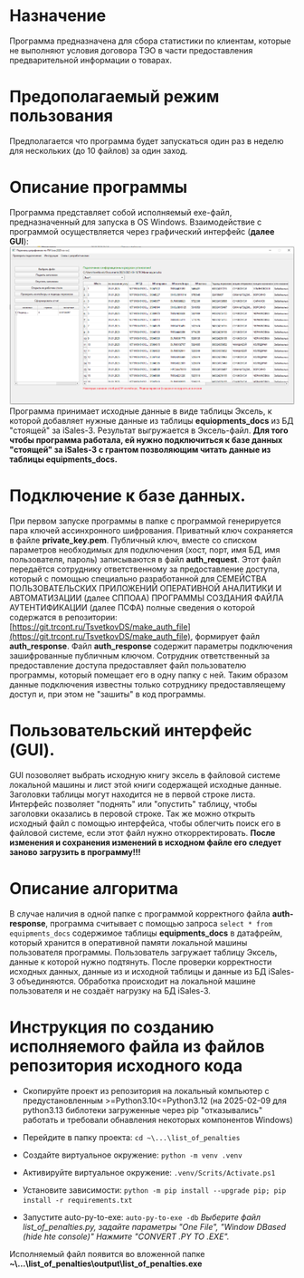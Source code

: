 # Назначение
Программа предназначена для сбора статистики по клиентам, которые не выполняют условия договора ТЭО в части предоставления предварительной информации о товарах.

# Предополагаемый режим пользования
Предполагается что программа будет запускаться один раз в неделю для нескольких (до 10 файлов) за один заход.

# Описание программы
Программа представляет собой исполняемый exe-файл, предназначенный для запуска в OS Windows.
Взаимодействие с программой осуществляется через графический интерфейс (**далее GUI**):
![alt text](docs/for_README.md_1.png)
Программа принимает исходные данные в виде таблицы Эксель, к которой добавляет нужные данные из таблицы **equiopments_docs** из БД "стоящей" за iSales-3. Результат выгружается в Эксель-файл.
**Для того чтобы программа работала, ей нужно подключиться к базе данных "стоящей" за iSales-3 с грантом позволяющим читать данные из таблицы equipments_docs.**

# Подключение к базе данных.
При первом запуске программы в папке с программой генерируется пара ключей ассинхронного шифрования. Приватный ключ сохраняется в файле **private_key.pem**. Публичный ключ, вместе со списком параметров необходимых для подключения (хост, порт, имя БД, имя пользователя, пароль) записываются в файл **auth_request**. Этот файл передаётся сотруднику ответственному за предоставление доступа, который с помощью специально разработанной для СЕМЕЙСТВА ПОЛЬЗОВАТЕЛЬСКИХ ПРИЛОЖЕНИЙ ОПЕРАТИВНОЙ АНАЛИТИКИ И АВТОМАТИЗАЦИИ (далее СППОАА) ПРОГРАММЫ СОЗДАНИЯ ФАЙЛА АУТЕНТИФИКАЦИИ (далее ПСФА) полные сведения о которой содержатся в репозитории: [https://git.trcont.ru/TsvetkovDS/make_auth_file](https://git.trcont.ru/TsvetkovDS/make_auth_file), формирует файл **auth_response**.
Файл **auth_response** содержит параметры подключения зашифрованные публичным ключом.
Сотрудник ответственный за предоставление доступа предоставляет файл пользователю программы, который помещает его в одну папку с ней.
Таким образом данные подключения известны только сотруднику предоставляещему доступ и, при этом не "зашиты" в код программы.

# Пользовательский интерфейс (GUI).
GUI позоволяет выбрать исходную книгу эксель в файловой системе локальной машины и лист этой книги содержащей исходные данные.
Заголовки таблицы могут находится не в первой строке листа. Интерфейс позволяет "поднять" или "опустить" таблицу, чтобы заголовки оказались в перовой строке.
Так же можно открыть исходный файл с помощью интерфейса, чтобы облегчить поиск его в файловой системе, если этот файл нужно откорректировать.
**После изменения и сохранения изменений в исходном файле его следует заново загрузить в программу!!!**

# Описание алгоритма
В случае наличия в одной папке с программой корректного файла **auth-response**, программа считывает с помощью запроса 
`select * from equipments_docs`
содержимое таблицы **equipments_docs** в датафрейм, который хранится в оперативной памяти локальной машины пользователя программы.
Пользователь загружает таблицу Эксель, данные к которой нужно подтянуть. После проверки корректности исходных данных, данные из и исходной таблицы и данные из БД  iSales-3 объединяются. Обработка происходит на локальной машине пользователя и не создаёт нагрузку на БД iSales-3.


# Инструкция по созданию исполняемого файла из файлов репозитория исходного кода

* Скопируйте проект из репозитория на локальный компьютер с предустановленным >=Python3.10<=Python3.12 (на 2025-02-09 для python3.13 библотеки загруженные через pip "отказывались" работать и требовали обнавления некоторых компонентов Windows)
* Перейдите в папку проекта:
```cd ~\...\list_of_penalties```

* Создайте виртуальное окружение:
```python -m venv .venv```

* Активируйте виртуальное окружение:
```.venv/Scrits/Activate.ps1```

* Установите зависимости:
```python -m pip install --upgrade pip; pip install -r requirements.txt```

* Запустите auto-py-to-exe:
```auto-py-to-exe -db```
_Выберите файл list_of_penalties.py,
задайте параметры "One File", "Window DBased (hide hte console)"
Нажмите "CONVERT .PY TO .EXE"._

Исполняемый файл появится во вложенной папке **~\\...\list_of_penalties\output\list_of_penalties.exe**